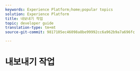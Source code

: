 ```yaml
---
keywords: Experience Platform;home;popular topics
solution: Experience Platform
title: 내보내기 작업
topic: developer guide
translation-type: tm+mt
source-git-commit: 9817105ec46098a8be99992cc6a962b9a7a696fc

---
```



# 내보내기 작업
